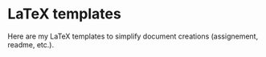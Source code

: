 # LaTeX templates

Here are my LaTeX templates to simplify document creations (assignement, readme, etc.).
